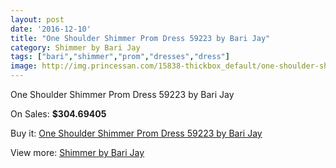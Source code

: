 ```yaml
---
layout: post
date: '2016-12-10'
title: "One Shoulder Shimmer Prom Dress 59223 by Bari Jay"
category: Shimmer by Bari Jay
tags: ["bari","shimmer","prom","dresses","dress"]
image: http://img.princessan.com/15838-thickbox_default/one-shoulder-shimmer-prom-dress-59223-by-bari-jay.jpg
---
```

One Shoulder Shimmer Prom Dress 59223 by Bari Jay

On Sales: **$304.69405**
<a href="https://www.princessan.com/en/shimmer-by-bari-jay/7401-one-shoulder-shimmer-prom-dress-59223-by-bari-jay.html"><amp-img layout="responsive" width="600" height="600" src="//img.princessan.com/15838-thickbox_default/one-shoulder-shimmer-prom-dress-59223-by-bari-jay.jpg" alt="One Shoulder Shimmer Prom Dress 59223 by Bari Jay 0" /></a>
<a href="https://www.princessan.com/en/shimmer-by-bari-jay/7401-one-shoulder-shimmer-prom-dress-59223-by-bari-jay.html"><amp-img layout="responsive" width="600" height="600" src="//img.princessan.com/15839-thickbox_default/one-shoulder-shimmer-prom-dress-59223-by-bari-jay.jpg" alt="One Shoulder Shimmer Prom Dress 59223 by Bari Jay 1" /></a>

Buy it: [One Shoulder Shimmer Prom Dress 59223 by Bari Jay](https://www.princessan.com/en/shimmer-by-bari-jay/7401-one-shoulder-shimmer-prom-dress-59223-by-bari-jay.html "One Shoulder Shimmer Prom Dress 59223 by Bari Jay")

View more: [Shimmer by Bari Jay](https://www.princessan.com/en/58-shimmer-by-bari-jay "Shimmer by Bari Jay")